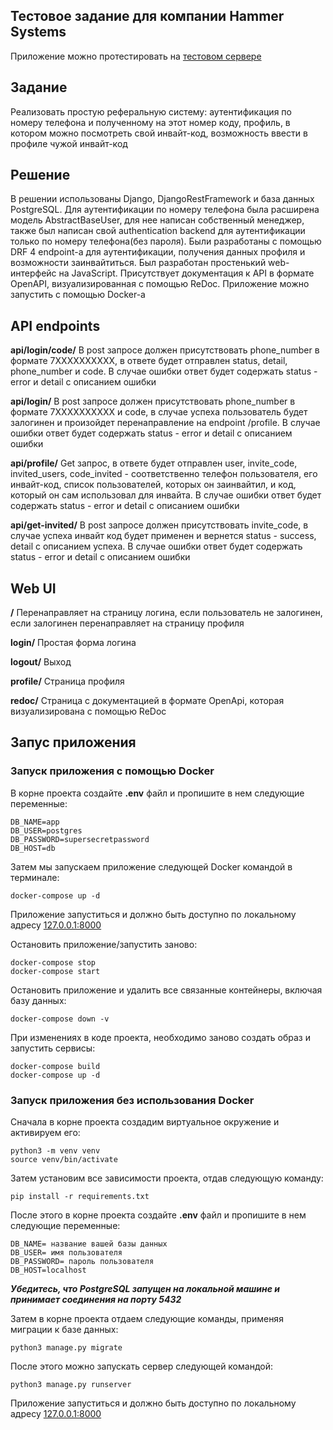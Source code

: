 ## Тестовое задание для компании Hammer Systems
Приложение можно протестировать на [тестовом сервере]()

## Задание
Реализовать простую реферальную систему: аутентификация по номеру телефона и полученному на этот номер коду, профиль, в котором можно посмотреть свой инвайт-код, возможность ввести в профиле чужой инвайт-код

## Решение
В решении использованы Django, DjangoRestFramework и база данных PostgreSQL. Для аутентификации по номеру телефона была расширена модель AbstractBaseUser, для нее написан собственный менеджер, также был написан свой authentication backend для аутентификации только по номеру телефона(без пароля). Были разработаны с помощью DRF 4 endpoint-а для аутентификации, получения данных профиля и возможности заинвайтиться. Был разработан простенький web-интерфейс на JavaScript. Присутствует документация к API в формате OpenAPI, визуализированная с помощью ReDoc. Приложение можно запустить с помощью Docker-а

## API endpoints
**api/login/code/** В post запросе должен присутствовать phone_number в формате 7ХХХХХХХХХХ, в ответе будет отправлен status, detail, phone_number и code. В случае ошибки ответ будет содержать status - error и detail с описанием ошибки

**api/login/** В post запросе должен присутствовать phone_number в формате 7ХХХХХХХХХХ и code, в случае успеха пользователь будет залогинен и произойдет перенаправление на endpoint /profile. В случае ошибки ответ будет содержать status - error и detail с описанием ошибки

**api/profile/** Get запрос, в ответе будет отправлен user, invite_code, invited_users, code_invited - соответственно телефон пользователя, его инвайт-код, список пользователей, которых он заинвайтил, и код, который он сам использовал для инвайта. В случае ошибки ответ будет содержать status - error и detail с описанием ошибки


**api/get-invited/** В post запросе должен присутствовать invite_code, в случае успеха инвайт код будет применен и вернется status - success, detail с описанием успеха. В случае ошибки ответ будет содержать status - error и detail с описанием ошибки

## Web UI
**/** Перенаправляет на страницу логина, если пользователь не залогинен, если залогинен перенаправляет на страницу профиля

**login/** Простая форма логина

**logout/** Выход

**profile/** Страница профиля

**redoc/** Страница с документацией в формате OpenApi, которая визуализирована с помощью ReDoc

## Запус приложения

### Запуск приложения с помощью Docker
В корне проекта создайте **.env** файл и пропишите в нем следующие переменные:
```
DB_NAME=app
DB_USER=postgres
DB_PASSWORD=supersecretpassword
DB_HOST=db
```
Затем мы запускаем приложение следующей Docker командой в терминале:
```
docker-compose up -d
```
Приложение запуститься и должно быть доступно по локальному адресу [127.0.0.1:8000](http://127.0.0.1:8000)

Остановить приложение/запустить заново:
```
docker-compose stop
docker-compose start
```
Остановить приложение и удалить все связанные контейнеры, включая базу данных:
```
docker-compose down -v
```
При изменениях в коде проекта, необходимо заново создать образ и запустить сервисы:
```
docker-compose build
docker-compose up -d
```

### Запуск приложения без использования Docker
Сначала в корне проекта создадим виртуальное окружение и активируем его:
```
python3 -m venv venv
source venv/bin/activate
```
Затем установим все зависимости проекта, отдав следующую команду:
```
pip install -r requirements.txt
```
После этого в корне проекта создайте **.env** файл и пропишите в нем следующие переменные:
```
DB_NAME= название вашей базы данных
DB_USER= имя пользователя
DB_PASSWORD= пароль пользователя
DB_HOST=localhost
```
***Убедитесь, что PostgreSQL запущен на локальной машине и принимает соединения на порту 5432***

Затем в корне проекта отдаем следующие команды, применяя миграции к базе данных:
```
python3 manage.py migrate
```
После этого можно запускать сервер следующей командой:
```
python3 manage.py runserver
```
Приложение запуститься и должно быть доступно по локальному адресу [127.0.0.1:8000](http://127.0.0.1:8000)